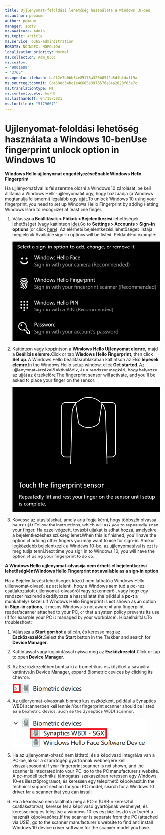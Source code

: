 ```yaml
---
title: Ujjlenyomat-feloldási lehetőség használata a Windows 10-ben
ms.author: pebaum
author: pebaum
manager: scotv
ms.audience: Admin
ms.topic: article
ms.service: o365-administration
ROBOTS: NOINDEX, NOFOLLOW
localization_priority: Normal
ms.collection: Adm_O365
ms.custom:
- "9001689"
- "3765"
ms.openlocfilehash: ba1f2e7b0bb54e89178a320b8579b8d1bfdaff9a
ms.sourcegitcommit: 8bc60ec34bc1e40685e3976576e04a2623f63a7c
ms.translationtype: MT
ms.contentlocale: hu-HU
ms.lasthandoff: 04/15/2021
ms.locfileid: "51796679"
---
```

# <a name="use-fingerprint-unlock-option-in-windows-10"></a><span data-ttu-id="e4839-102">Ujjlenyomat-feloldási lehetőség használata a Windows 10-ben</span><span class="sxs-lookup"><span data-stu-id="e4839-102">Use fingerprint unlock option in Windows 10</span></span>

<span data-ttu-id="e4839-103">**Windows Hello ujjlenyomat engedélyezése**</span><span class="sxs-lookup"><span data-stu-id="e4839-103">**Enable Windows Hello Fingerprint**</span></span>

<span data-ttu-id="e4839-104">Ha ujjlenyomatával is fel szeretne oldani a Windows 10 zárolását, be kell állítania a Windows Hello-ujjlenyomatot úgy, hogy hozzáadja (a Windows megtanulja felismerni) legalább egy ujját.</span><span class="sxs-lookup"><span data-stu-id="e4839-104">To unlock Windows 10 using your fingerprint, you need to set up Windows Hello Fingerprint by adding (letting Windows learn to recognize) at least one finger.</span></span> 

1. <span data-ttu-id="e4839-105">Válassza **a Beállítások > Fiókok > Bejelentkezési** lehetőségek lehetőséget (vagy kattintson [ide).](ms-settings:signinoptions?activationSource=GetHelp)</span><span class="sxs-lookup"><span data-stu-id="e4839-105">Go to **Settings  > Accounts > Sign-in options** (or click [here](ms-settings:signinoptions?activationSource=GetHelp)).</span></span> <span data-ttu-id="e4839-106">Az elérhető bejelentkezési lehetőségek listája megjelenik.</span><span class="sxs-lookup"><span data-stu-id="e4839-106">Available sign-in options will be listed.</span></span> <span data-ttu-id="e4839-107">Például:</span><span class="sxs-lookup"><span data-stu-id="e4839-107">For example:</span></span>

    ![Bejelentkezési lehetőségek.](media/sign-in-options.png)

2. <span data-ttu-id="e4839-109">Kattintson vagy koppintson a **Windows Hello Ujjlenyomat elemre,** majd a **Beállítás elemre.**</span><span class="sxs-lookup"><span data-stu-id="e4839-109">Click or tap **Windows Hello Fingerprint**, then click **Set up**.</span></span> <span data-ttu-id="e4839-110">A Windows Hello beállítási ablakában kattintson az Első **lépések elemre.**</span><span class="sxs-lookup"><span data-stu-id="e4839-110">In the Windows Hello setup window, click **Get started**.</span></span> <span data-ttu-id="e4839-111">Az ujjlenyomat-érzékelő aktiválódik, és a rendszer megkéri, hogy helyezze az ujját az érzékelőre:</span><span class="sxs-lookup"><span data-stu-id="e4839-111">The fingerprint sensor will activate, and you'll be asked to place your finger on the sensor:</span></span>

   ![Ujjlenyomat-érzékelő.](media/fingerprint-sensor.png)

3. <span data-ttu-id="e4839-113">Kövesse az utasításokat, amely arra fogja kérni, hogy többször olvassa be az ujját.</span><span class="sxs-lookup"><span data-stu-id="e4839-113">Follow the instructions, which will ask you to repeatedly scan your finger.</span></span> <span data-ttu-id="e4839-114">Ha ezzel végzett, további ujjakat is adhat hozzá, amelyekre a bejelentkezéshez szükség lehet.</span><span class="sxs-lookup"><span data-stu-id="e4839-114">When this is finished, you'll have the option of adding other fingers you may want to use for sign-in.</span></span> <span data-ttu-id="e4839-115">Amikor legközelebb bejelentkezik a Windows 10-be, az ujjlenyomatával is ezt is meg tudja tenni.</span><span class="sxs-lookup"><span data-stu-id="e4839-115">Next time you sign in to Windows 10, you will have the option of using your fingerprint to do so.</span></span>

<span data-ttu-id="e4839-116">**A Windows Hello ujjlenyomat-olvasója nem érhető el bejelentkezési lehetőségként**</span><span class="sxs-lookup"><span data-stu-id="e4839-116">**Windows Hello Fingerprint not available as a sign-in option**</span></span>

<span data-ttu-id="e4839-117">Ha a Bejelentkezési lehetőségek között nem látható a Windows Hello ujjlenyomat-olvasó, az azt jelenti, hogy a Windows nem tud a pc-hez csatlakoztatott ujjlenyomat-olvasóról vagy szkennerről, vagy hogy egy rendszer házirend akadályozza a használatát (ha például a **pc-t** a munkahelye kezeli).</span><span class="sxs-lookup"><span data-stu-id="e4839-117">If Windows Hello Fingerprint is not shown as an option in **Sign-in options**, it means Windows is not aware of any fingerprint reader/scanner attached to your PC, or that a system policy prevents its use (if for example your PC is managed by your workplace).</span></span> <span data-ttu-id="e4839-118">Hibaelhárítás:</span><span class="sxs-lookup"><span data-stu-id="e4839-118">To troubleshoot:</span></span> 

1. <span data-ttu-id="e4839-119">Válassza a **Start gombot** a tálcán, és keresse meg az **Eszközkezelőt.**</span><span class="sxs-lookup"><span data-stu-id="e4839-119">Select the **Start** button in the Taskbar and search for **Device Manager**.</span></span>

2. <span data-ttu-id="e4839-120">Kattintással vagy koppintással nyissa meg az **Eszközkezelőt.**</span><span class="sxs-lookup"><span data-stu-id="e4839-120">Click or tap to open **Device Manager**.</span></span>

3. <span data-ttu-id="e4839-121">Az Eszközkezelőben bontsa ki a biometrikus eszközöket a sávnyílra kattintva.</span><span class="sxs-lookup"><span data-stu-id="e4839-121">In Device Manager, expand Biometric devices by clicking its chevron.</span></span>

   ![Biometrikus eszközök.](media/biometric-devices.png)

4. <span data-ttu-id="e4839-123">Az ujjlenyomat-olvasónak biometrikus eszközként, például a Synaptics WBDI scannerben kell lennie:</span><span class="sxs-lookup"><span data-stu-id="e4839-123">Your fingerprint scanner should be listed as a biometric device, such as the Synaptics WBDI scanner:</span></span>

   ![Biometrikus eszközök.](media/biometric-devices-expanded.png)

5. <span data-ttu-id="e4839-125">Ha az ujjlenyomat-olvasó nem látható, és a képolvasó integrálva van a PC-be, akkor a számítógép gyártójának webhelyére kell visszalaposodni.</span><span class="sxs-lookup"><span data-stu-id="e4839-125">If your fingerprint scanner is not shown, and the scanner is integrated into your PC, go to the PC manufacturer's website.</span></span> <span data-ttu-id="e4839-126">A pc-modell technikai támogatási szakaszában keressen egy Windows 10-es illesztőprogramot, és keressen egy telepíthető képolvasót.</span><span class="sxs-lookup"><span data-stu-id="e4839-126">In the technical support section for your PC model, search for a Windows 10 driver for a scanner that you can install.</span></span>

6. <span data-ttu-id="e4839-127">Ha a képolvasó nem található meg a PC-n (USB-n keresztül csatlakoztatva), keresse fel a képolvasó gyártójának webhelyét, és keresse meg és telepítse a windows 10-es eszközillesztő szoftverét a használt képolvasóhoz.</span><span class="sxs-lookup"><span data-stu-id="e4839-127">If the scanner is separate from the PC (attached via USB), go to the scanner manufacturer's website to find and install Windows 10 device driver software for the scanner model you have.</span></span>
